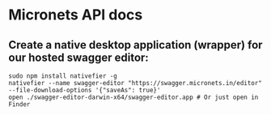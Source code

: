 # Micronets API docs

## Create a native desktop application (wrapper) for our hosted swagger editor:

```
sudo npm install nativefier -g
nativefier --name swagger-editor "https://swagger.micronets.in/editor" --file-download-options '{"saveAs": true}'
open ./swagger-editor-darwin-x64/swagger-editor.app # Or just open in Finder
```
